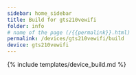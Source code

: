 ```yaml
---
sidebar: home_sidebar
title: Build for gts210vewifi
folder: info
# name of the page (/{{permalink}}.html)
permalink: /devices/gts210vewifi/build
device: gts210vewifi
---
```

{% include templates/device_build.md %}
